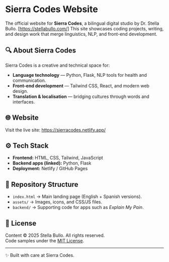 # Sierra Codes Website

The official website for **Sierra Codes**, a bilingual digital studio by Dr. Stella Bullo.  [https://stellabullo.com/]
This site showcases coding projects, writing, and design work that merge linguistics, NLP, and front-end development.

## 🔍 About Sierra Codes
Sierra Codes is a creative and technical space for:
- **Language technology** — Python, Flask, NLP tools for health and communication.
- **Front-end development** — Tailwind CSS, React, and modern web design.
- **Translation & localisation** — bridging cultures through words and interfaces.

## 🌐 Website
Visit the live site: https://sierracodes.netlify.app/ 

## ⚙️ Tech Stack
- **Frontend:** HTML, CSS, Tailwind, JavaScript  
- **Backend apps (linked):** Python, Flask  
- **Deployment:** Netlify / GitHub Pages  

## 📂 Repository Structure
- `index.html` → Main landing page (English + Spanish versions).  
- `assets/` → Images, icons, and CSS/JS files.  
- `backend/` → Supporting code for apps such as *Explain My Pain*.  

## 📜 License
Content © 2025 Stella Bullo. All rights reserved.  
Code samples under the [MIT License](LICENSE).  

---
✨ Built with care at Sierra Codes.
